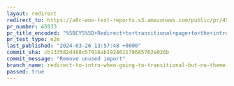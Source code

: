 ```yaml
---
layout: redirect
redirect_to: https://a8c-woo-test-reports.s3.amazonaws.com/public/pr/45933/e2e/index.html
pr_number: 45933
pr_title_encoded: "%5BCYS%5D+Redirect+to+transitional+page+to+the+intro+page+if+the+CYS+task+was+not+completed"
pr_test_type: e2e
last_published: "2024-03-26 13:57:48 +0000"
commit_sha: cb133582d488c57918ab192461179685702e026b
commit_message: "Remove unused import"
branch_name: redirect-to-intro-when-going-to-transitional-but-no-theme-mods
passed: true
---
```

